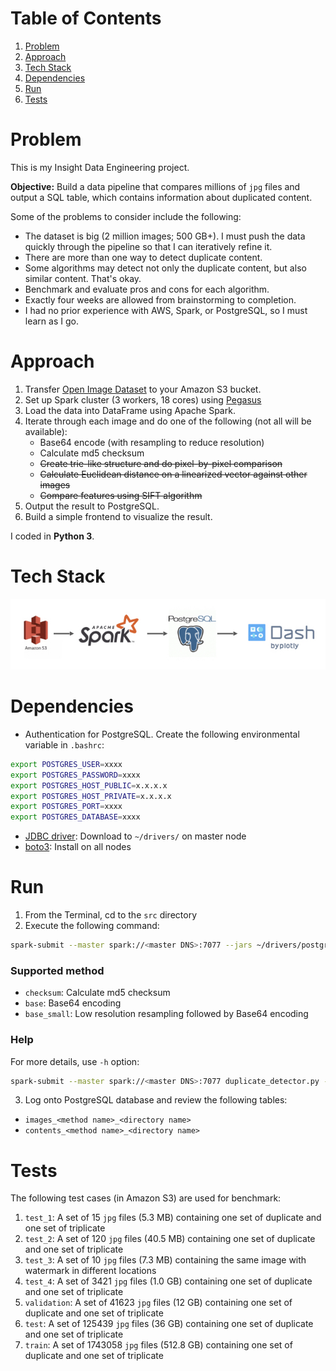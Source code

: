 # Table of Contents
1. [Problem](README.md#problem)
2. [Approach](README.md#approach)
3. [Tech Stack](README.md#tech_stack)
3. [Dependencies](README.md#dependencies)
4. [Run](README.md#run)
5. [Tests](README.md#tests)

# Problem

This is my Insight Data Engineering project.

**Objective:** Build a data pipeline that compares millions of `jpg` files and output a SQL table, which contains information about duplicated content.

Some of the problems to consider include the following:

* The dataset is big (2 million images; 500 GB+). I must push the data quickly through the pipeline so that I can iteratively refine it.
* There are more than one way to detect duplicate content.
* Some algorithms may detect not only the duplicate content, but also similar content. That's okay.
* Benchmark and evaluate pros and cons for each algorithm.
* Exactly four weeks are allowed from brainstorming to completion.
* I had no prior experience with AWS, Spark, or PostgreSQL, so I must learn as I go.

# Approach

1. Transfer [Open Image Dataset](https://github.com//cvdfoundation/open-images-dataset) to your Amazon S3 bucket.
2. Set up Spark cluster (3 workers, 18 cores) using [Pegasus](https://github.com/InsightDataScience/pegasus)
3. Load the data into DataFrame using Apache Spark.
4. Iterate through each image and do one of the following (not all will be available):
	* Base64 encode (with resampling to reduce resolution)
	* Calculate md5 checksum
	* ~~Create trie-like structure and do pixel-by-pixel comparison~~
	* ~~Calculate Euclidean distance on a linearized vector against other images~~
	* ~~Compare features using SIFT algorithm~~
5. Output the result to PostgreSQL.
6. Build a simple frontend to visualize the result.

I coded in **Python 3**.

# Tech Stack

<img src='img/tech_stack.jpeg' />

# Dependencies
* Authentication for PostgreSQL. Create the following environmental variable in `.bashrc`:
```bash
export POSTGRES_USER=xxxx
export POSTGRES_PASSWORD=xxxx
export POSTGRES_HOST_PUBLIC=x.x.x.x
export POSTGRES_HOST_PRIVATE=x.x.x.x
export POSTGRES_PORT=xxxx
export POSTGRES_DATABASE=xxxx
```
* [JDBC driver](https://jdbc.postgresql.org/download.html): Download to `~/drivers/` on master node
* [boto3](https://github.com/boto/boto3): Install on all nodes

# Run

1. From the Terminal, cd to the `src` directory
2. Execute the following command:
```bash
spark-submit --master spark://<master DNS>:7077 --jars ~/drivers/postgresql-42.2.8.jar --executor-memory 5g duplicate_detector.py <bucket name> [--method <method name> --region <region name> --dir <directory name>]
```
### Supported method
* `checksum`: Calculate md5 checksum
* `base`: Base64 encoding
* `base_small`: Low resolution resampling followed by Base64 encoding

### Help
For more details, use `-h` option:
```bash
spark-submit --master spark://<master DNS>:7077 duplicate_detector.py -h
```
3. Log onto PostgreSQL database and review the following tables:
* `images_<method name>_<directory name>`
* `contents_<method name>_<directory name>`

# Tests
The following test cases (in Amazon S3) are used for benchmark:
1. `test_1`: A set of 15 `jpg` files (5.3 MB) containing one set of duplicate and one set of triplicate
2. `test_2`: A set of 120 `jpg` files (40.5 MB) containing one set of duplicate and one set of triplicate
3. `test_3`: A set of 10 `jpg` files (7.3 MB) containing the same image with watermark in different locations
4. `test_4`: A set of 3421 `jpg` files (1.0 GB) containing one set of duplicate and one set of triplicate
5. `validation`: A set of 41623 `jpg` files (12 GB) containing one set of duplicate and one set of triplicate
6. `test`: A set of 125439 `jpg` files (36 GB) containing one set of duplicate and one set of triplicate
7. `train`: A set of 1743058 `jpg` files (512.8 GB) containing one set of duplicate and one set of triplicate
